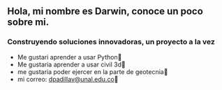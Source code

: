 ## Hola, mi nombre es Darwin, conoce un poco sobre mi.

<h3>Construyendo soluciones innovadoras, un proyecto a la vez</h3>

- Me gustari aprender a usar Python💬
- Me gustaria aprender a usar civil 3d🤔
- me gustaria poder ejercer en la parte de geotecnia🌱
- mi correo: dpadillav@unal.edu.co🔭

  
<!--
**Darwin-spv/Darwin-spv** is a ✨ _special_ ✨ repository because its `README.md` (this file) appears on your GitHub profile.

Here are some ideas to get you started:

- 🔭 I’m currently working on ...
- 🌱 I’m currently learning ...
- 👯 I’m looking to collaborate on ...
- 🤔 I’m looking for help with ...
- 💬 Ask me about ...
- 📫 How to reach me: ...
- 😄 Pronouns: ...
- ⚡ Fun fact: ...
-->
